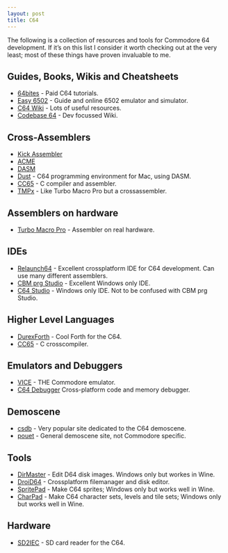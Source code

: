 ```yaml
---
layout: post
title: C64
---
```


The following is a collection of resources and tools for Commodore 64 development. If it’s on this list I consider it worth checking out at the very least; most of these things have proven invaluable to me.

## Guides, Books, Wikis and Cheatsheets

* [64bites](http://64bites.com/) - Paid C64 tutorials.
* [Easy 6502](https://skilldrick.github.io/easy6502/) - Guide and online 6502 emulator and simulator. 
* [C64 Wiki](https://www.c64-wiki.com/index.php/Main_Page) - Lots of useful resources. 
* [Codebase 64](http://codebase64.org/doku.php) - Dev focussed Wiki.

## Cross-Assemblers 

* [Kick Assembler](http://www.theweb.dk/KickAssembler/Main.html#frontpage)
* [ACME](https://sourceforge.net/projects/acme-crossass/)
* [DASM](http://dasm-dillon.sourceforge.net/)
* [Dust](http://dustlayer.com/) - C64 programming environment for Mac, using DASM.
* [CC65](http://cc65.github.io/cc65/) - C compiler and assembler.
* [TMPx](http://style64.org/release/tmpx-v1.1.0-style) - Like Turbo Macro Pro but a crossassembler.

## Assemblers on hardware

* [Turbo Macro Pro](http://style64.org/release/turbo-macro-pro-sep06-style) - Assembler on real hardware. 

## IDEs

* [Relaunch64](http://www.popelganda.de/relaunch64.html) - Excellent crossplatform IDE for C64 development. Can use many different assemblers. 
* [CBM prg Studio](http://www.ajordison.co.uk/) - Excellent Windows only IDE.
* [C64 Studio](http://www.georg-rottensteiner.de/en/index.html) - Windows only IDE. Not to be confused with CBM prg Studio.

## Higher Level Languages

* [DurexForth](https://github.com/jkotlinski/durexforth) - Cool Forth for the C64.
* [CC65](http://cc65.github.io/cc65/) - C crosscompiler.

## Emulators and Debuggers
* [VICE](http://vice-emu.sourceforge.net/) - THE Commodore emulator.
* [C64 Debugger](https://sourceforge.net/projects/c64-debugger/) Cross-platform code and memory debugger. 

## Demoscene 

* [csdb](http://csdb.dk/) - Very popular site dedicated to the C64 demoscene.
* [pouet](http://www.pouet.net/) - General demoscene site, not Commodore specific. 

## Tools

* [DirMaster](http://style64.org/dirmaster) - Edit D64 disk images. Windows only but workes in Wine. 
* [DroiD64](http://droid64.sourceforge.net/) - Crossplatform filemanager and disk editor. 
* [SpritePad](http://www.subchristsoftware.com/spritepad.htm) - Make C64 sprites; Windows only but works well in Wine.
* [CharPad](http://www.subchristsoftware.com/charpad.htm) - Make C64 character sets, levels and tile sets; Windows only but works well in Wine.

## Hardware 

* [SD2IEC](https://www.thefuturewas8bit.com/) - SD card reader for the C64.